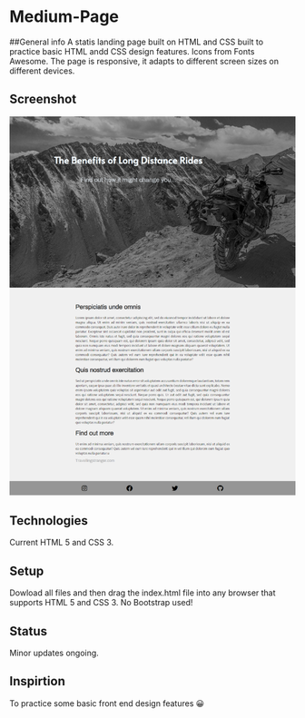 # Medium-Page

##General info
A statis landing page built on HTML and CSS built to practice basic HTML andd CSS design features. Icons from Fonts Awesome. The page is responsive, it adapts to different screen sizes on different devices. 

## Screenshot
![Example screenshot](./images/medium_screen_shot.png)

## Technologies
Current HTML 5 and CSS 3.

## Setup
Dowload all files and then drag the index.html file into any browser that supports HTML 5 and CSS 3. No Bootstrap used!

## Status 
Minor updates ongoing.

## Inspirtion
To practice some basic front end design features 😀

